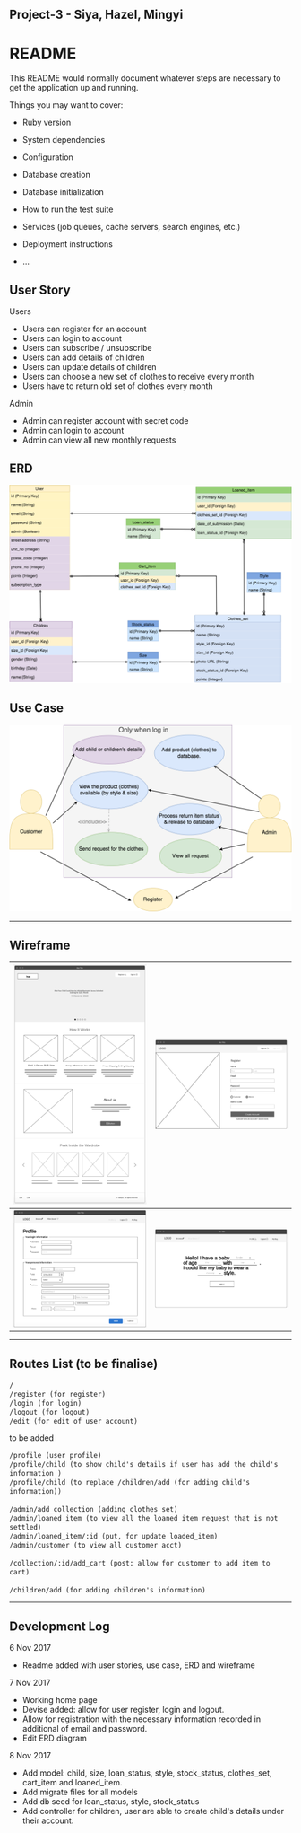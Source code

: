 
## Project-3 - Siya, Hazel, Mingyi

# README

This README would normally document whatever steps are necessary to get the
application up and running.

Things you may want to cover:

* Ruby version

* System dependencies

* Configuration

* Database creation

* Database initialization

* How to run the test suite

* Services (job queues, cache servers, search engines, etc.)

* Deployment instructions

* ...

## User Story
Users
- Users can register for an account
- Users can login to account
- Users can subscribe / unsubscribe
- Users can add details of children
- Users can update details of children
- Users can choose a new set of clothes to receive every month
- Users have to return old set of clothes every month

Admin
- Admin can register account with secret code
- Admin can login to account
- Admin can view all new monthly requests

## ERD
![Image of flowchart](app/assets/readme_img/ERD_nov8.png)

## Use Case
![Image of flowchart](app/assets/readme_img/use_case.png)

---

## Wireframe
![Screenshot 1](/app/assets/readme_img/homepage.png)  |  ![Screenshot 2](/app/assets/readme_img/admin_register.png)
:------------------------------------------------:|:-------------------------------------------------:
![Screenshot 3](/app/assets/readme_img/profile.png)  |  ![Screenshot 4](/app/assets/readme_img/search.png)

-------
## Routes List (to be finalise)

```
/
/register (for register)
/login (for login)
/logout (for logout)
/edit (for edit of user account)
```

to be added

```
/profile (user profile)
/profile/child (to show child's details if user has add the child's information )
/profile/child (to replace /children/add (for adding child's information))

/admin/add_collection (adding clothes_set)
/admin/loaned_item (to view all the loaned_item request that is not settled)
/admin/loaned_item/:id (put, for update loaded_item)
/admin/customer (to view all customer acct)

/collection/:id/add_cart (post: allow for customer to add item to cart)

/children/add (for adding children's information)
```

---------
## Development Log

6 Nov 2017
* Readme added with user stories, use case, ERD and wireframe

7 Nov 2017
* Working home page
* Devise added: allow for user register, login and logout.
* Allow for registration with the necessary information recorded in additional of email and password.
* Edit ERD diagram

8 Nov 2017
* Add model: child, size, loan_status, style, stock_status, clothes_set, cart_item and loaned_item.
* Add migrate files for all models
* Add db seed for loan_status, style, stock_status
* Add controller for children, user are able to create child's details under their account.
